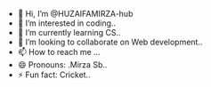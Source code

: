 - 👋 Hi, I’m @HUZAIFAMIRZA-hub
- 👀 I’m interested in coding..
- 🌱 I’m currently learning CS..
- 💞️ I’m looking to collaborate on Web development..
- 📫 How to reach me ...
- 😄 Pronouns: .Mirza Sb..
- ⚡ Fun fact: Cricket..

<!---
HUZAIFAMIRZA-hub/HUZAIFAMIRZA-hub is a ✨ special ✨ repository because its `README.md` (this file) appears on your GitHub profile.
You can click the Preview link to take a look at your changes.
--->
